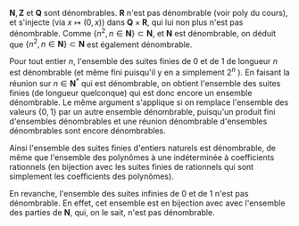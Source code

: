 $\mathbf{N}, \mathbf{Z}$ et $\mathbf{Q}$ sont dénombrables. $\mathbf{R}$ n'est pas dénombrable (voir poly du cours), et s'injecte (via $x \mapsto(0, x))$ dans $\mathbf{Q} \times \mathbf{R}$, qui lui non plus n'est pas dénombrable. Comme $\left\{n^{2}, n \in \mathbf{N}\right\} \subset \mathbf{N}$, et $\mathbf{N}$ est dénombrable, on déduit que $\left\{n^{2}, n \in \mathbf{N}\right\} \subset \mathbf{N}$ est également dénombrable.

Pour tout entier $n$, l'ensemble des suites finies de 0 et de 1 de longueur $n$ est dénombrable (et même fini puisqu'il y en a simplement $2^{n}$ ). En faisant la réunion sur $n \in \mathbf{N}^{*}$ qui est dénombrable, on obtient l'ensemble des suites finies (de longueur quelconque) qui est donc encore un ensemble dénombrable. Le même argument s'applique si on remplace l'ensemble des valeurs $\{0,1\}$ par un autre ensemble dénombrable, puisqu'un produit fini d'ensembles dénombrables et une réunion dénombrable d'ensembles dénombrables sont encore dénombrables.

Ainsi l'ensemble des suites finies d'entiers naturels est dénombrable, de même que l'ensemble des polynômes à une indéterminée à coefficients rationnels (en bijection avec les suites finies de rationnels qui sont simplement les coefficients des polynômes).

En revanche, l'ensemble des suites infinies de 0 et de 1 n'est pas dénombrable. En effet, cet ensemble est en bijection avec avec l'ensemble des parties de $\mathbf{N}$, qui, on le sait, n'est pas dénombrable.